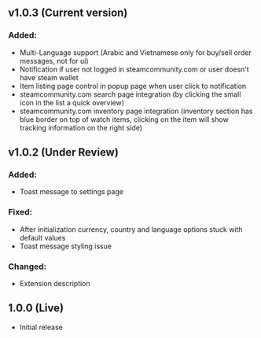 ## v1.0.3 (Current version)

### Added:

- Multi-Language support (Arabic and Vietnamese only for buy/sell order messages, not for ui)
- Notification if user not logged in steamcommunity.com or user doesn't have steam wallet
- Item listing page control in popup page when user click to notification
- steamcommunity.com search page integration (by clicking the small icon in the list a quick overview)
- steamcommunity.com inventory page integration (inventory section has blue border on top of watch items, clicking on the item will show tracking information on the right side)

## v1.0.2 (Under Review)

### Added:

- Toast message to settings page

### Fixed:

- After initialization currency, country and language options stuck with default values
- Toast message styling issue

### Changed:

- Extension description

## 1.0.0 (Live)

- Initial release
